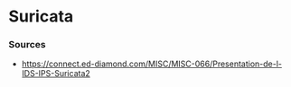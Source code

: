 # Suricata



### Sources
- https://connect.ed-diamond.com/MISC/MISC-066/Presentation-de-l-IDS-IPS-Suricata2